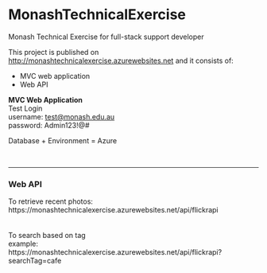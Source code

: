 # MonashTechnicalExercise
Monash Technical Exercise for full-stack support developer

This project is published on http://monashtechnicalexercise.azurewebsites.net and it consists of:
<ul>
  <li>MVC web application</li>
  <li>Web API</li>
</ul>

<b>MVC Web Application</b> <br/>
Test Login <br/>
username: test@monash.edu.au <br/>
password: Admin123!@#

Database + Environment = Azure

<br><hr/>
<h3>Web API</h3>
To retrieve recent photos:<br/>
https://monashtechnicalexercise.azurewebsites.net/api/flickrapi<br/>
<br/><br/>
To search based on tag <br/>
example: <br/>
https://monashtechnicalexercise.azurewebsites.net/api/flickrapi?searchTag=cafe
